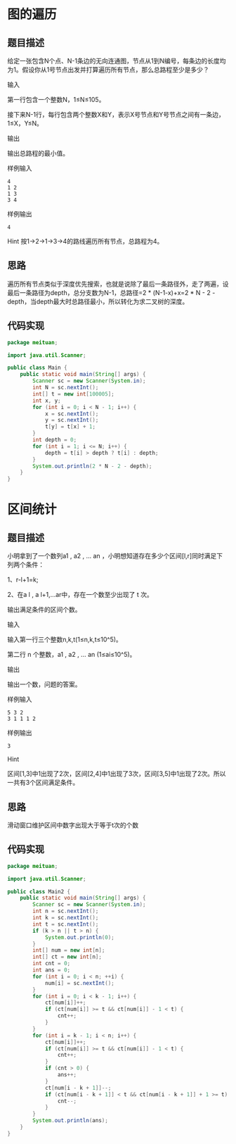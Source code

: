 # 图的遍历

## 题目描述
给定一张包含N个点、N-1条边的无向连通图，节点从1到N编号，每条边的长度均为1。假设你从1号节点出发并打算遍历所有节点，那么总路程至少是多少？

输入

第一行包含一个整数N，1≤N≤105。

接下来N-1行，每行包含两个整数X和Y，表示X号节点和Y号节点之间有一条边，1≤X，Y≤N。

输出

输出总路程的最小值。

样例输入
```
4
1 2
1 3
3 4
```
样例输出
```
4
```

Hint
按1->2->1->3->4的路线遍历所有节点，总路程为4。

## 思路
遍历所有节点类似于深度优先搜索，也就是说除了最后一条路径外，走了两遍，设最后一条路径为depth，总分支数为N-1，总路径=2 * (N-1-x)+x=2 * N - 2 - depth，当depth最大时总路径最小，所以转化为求二叉树的深度。

## 代码实现
```java
package meituan;

import java.util.Scanner;

public class Main {
    public static void main(String[] args) {
        Scanner sc = new Scanner(System.in);
        int N = sc.nextInt();
        int[] t = new int[100005];
        int x, y;
        for (int i = 0; i < N - 1; i++) {
            x = sc.nextInt();
            y = sc.nextInt();
            t[y] = t[x] + 1;
        }
        int depth = 0;
        for (int i = 1; i <= N; i++) {
            depth = t[i] > depth ? t[i] : depth;
        }
        System.out.println(2 * N - 2 - depth);
    }
}
```

# 区间统计

## 题目描述
小明拿到了一个数列a1 , a2 , ... an ，小明想知道存在多少个区间[l,r]同时满足下列两个条件：

1、r-l+1=k;

2、在a l , a l+1,...ar中，存在一个数至少出现了 t 次。

输出满足条件的区间个数。

输入

输入第一行三个整数n,k,t(1≤n,k,t≤10^5)。

第二行 n 个整数，a1 , a2 , ... an (1≤ai≤10^5)。

输出

输出一个数，问题的答案。

样例输入
```
5 3 2
3 1 1 1 2
```
样例输出
```
3
```
Hint

区间[1,3]中1出现了2次，区间[2,4]中1出现了3次，区间[3,5]中1出现了2次。所以一共有3个区间满足条件。

## 思路
滑动窗口维护区间中数字出现大于等于t次的个数

## 代码实现
```java
package meituan;

import java.util.Scanner;

public class Main2 {
    public static void main(String[] args) {
        Scanner sc = new Scanner(System.in);
        int n = sc.nextInt();
        int k = sc.nextInt();
        int t = sc.nextInt();
        if (k > n || t > n) {
            System.out.println(0);
        }
        int[] num = new int[n];
        int[] ct = new int[n];
        int cnt = 0;
        int ans = 0;
        for (int i = 0; i < n; ++i) {
            num[i] = sc.nextInt();
        }
        for (int i = 0; i < k - 1; i++) {
            ct[num[i]]++;
            if (ct[num[i]] >= t && ct[num[i]] - 1 < t) {
                cnt++;
            }
        }
        for (int i = k - 1; i < n; i++) {
            ct[num[i]]++;
            if (ct[num[i]] >= t && ct[num[i]] - 1 < t) {
                cnt++;
            }
            if (cnt > 0) {
                ans++;
            }
            ct[num[i - k + 1]]--;
            if (ct[num[i - k + 1]] < t && ct[num[i - k + 1]] + 1 >= t) {
                cnt--;
            }
        }
        System.out.println(ans);
    }
}

```
